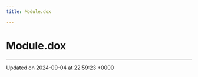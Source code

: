 ```yaml
---
title: Module.dox

---
```


# Module.dox








-------------------------------

Updated on 2024-09-04 at 22:59:23 +0000

